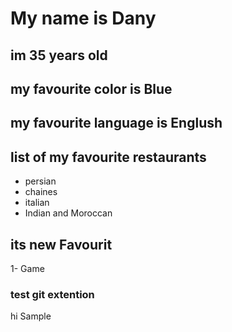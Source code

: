 # My name is Dany
## im 35 years old
## my favourite color is Blue
## my favourite language is Englush
## list of my favourite restaurants
- persian
- chaines
- italian
- Indian and Moroccan
## its new Favourit 
1- Game
### test git extention
hi Sample

